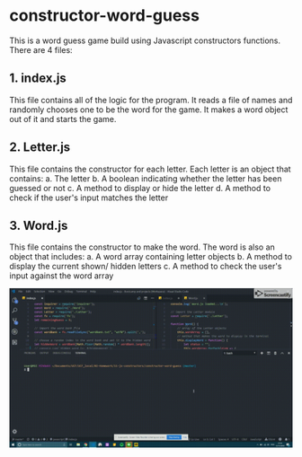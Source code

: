 # constructor-word-guess
This is a word guess game build using Javascript constructors functions.
There are 4 files:
## 1. index.js
This file contains all of the logic for the program. It reads a file of names and randomly chooses one to be the word for the game. It makes a word object out of it and starts the game.

## 2. Letter.js
This file contains the constructor for each letter. Each letter is an object that contains:
a. The letter
b. A boolean indicating whether the letter has been guessed or not
c. A method to display or hide the letter
d. A method to check if the user's input matches the letter

## 3. Word.js
This file contains the constructor to make the word. The word is also an object that includes:
a. A word array containing letter objects
b. A method to display the current shown/ hidden letters
c. A method to check the user's input against the word array

![word guess image](./word-guess-constructors.gif)
